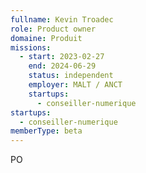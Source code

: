 ```yaml
---
fullname: Kevin Troadec
role: Product owner
domaine: Produit
missions:
  - start: 2023-02-27
    end: 2024-06-29
    status: independent
    employer: MALT / ANCT
    startups:
      - conseiller-numerique
startups:
  - conseiller-numerique
memberType: beta
---
```

PO
